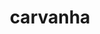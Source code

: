 ---
id: 318
title: carvanha
types: [water,dark]
image: https://raw.githubusercontent.com/PokeAPI/sprites/master/sprites/pokemon/318.png
---